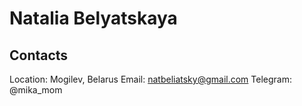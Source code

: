 # Natalia Belyatskaya 

## Contacts
Location: Mogilev, Belarus
Email: natbeliatsky@gmail.com
Telegram: @mika_mom
